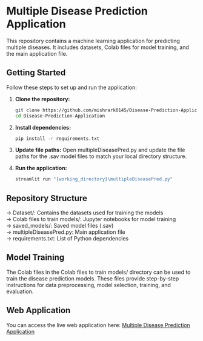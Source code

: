 # Multiple Disease Prediction Application

This repository contains a machine learning application for predicting multiple diseases. It includes datasets, Colab files for model training, and the main application file.

## Getting Started

Follow these steps to set up and run the application:

1. **Clone the repository:**

   ```bash
   git clone https://github.com/mishrark0145/Disease-Prediction-Application.git
   cd Disease-Prediction-Application
   ```
2. **Install dependencies:**

   ```bash
   pip install -r requirements.txt
   ```

3. **Update file paths:**
   Open multipleDiseasePred.py and update the file paths for the .sav model files to match your 
   local directory structure.

4. **Run the application:**

   ```bash
   streamlit run "{working_directory}\multipleDiseasePred.py"
   ```
## Repository Structure

-> Dataset/: Contains the datasets used for training the models  
-> Colab files to train models/: Jupyter notebooks for model training  
-> saved_models/: Saved model files (.sav)  
-> multipleDiseasePred.py: Main application file  
-> requirements.txt: List of Python dependencies
   
## Model Training
The Colab files in the Colab files to train models/ directory can be used to train the disease prediction models. These files provide step-by-step instructions for data preprocessing, model selection, training, and evaluation.

## Web Application

You can access the live web application here: [Multiple Disease Prediction Application](https://webappmultiplediseaseprediction.streamlit.app/)
